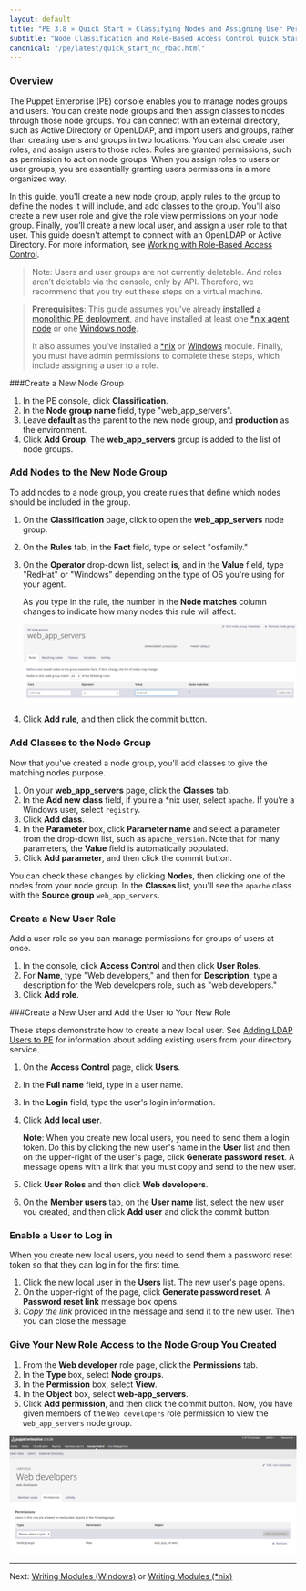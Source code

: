 ```yaml
---
layout: default
title: "PE 3.8 » Quick Start » Classifying Nodes and Assigning User Permissions"
subtitle: "Node Classification and Role-Based Access Control Quick Start Guide"
canonical: "/pe/latest/quick_start_nc_rbac.html"
---
```



### Overview

The Puppet Enterprise (PE) console enables you to manage nodes groups and users. You can create node groups and then assign classes to nodes through those node groups. You can connect with an external directory, such as Active Directory or OpenLDAP, and import users and groups, rather than creating users and groups in two locations. You can also create user roles, and assign users to those roles. Roles are granted permissions, such as permission to act on node groups. When you assign roles to users or user groups, you are essentially granting users permissions in a more organized way.

In this guide, you'll create a new node group, apply rules to the group to define the nodes it will include, and add classes to the group. You'll also create a new user role and give the role view permissions on your node group. Finally, you’ll create a new local user, and assign a user role to that user.  This guide doesn't attempt to connect with an OpenLDAP or Active Directory. For more information, see [Working with Role-Based Access Control](./rbac_intro.html).

>Note: Users and user groups are not currently deletable. And roles aren’t deletable via the console, only by API. Therefore, we recommend that you try out these steps on a virtual machine.

[assign_rule]: ./images/quick/assign_rule.png
[role_views_node_group]: ./images/quick/role_views_node_group.png

> **Prerequisites**: This guide assumes you've already [installed a monolithic PE deployment](./quick_start_install_mono.html), and have installed at least one [*nix agent node](./quick_start_install_agents_nix.html) or one [Windows node](./quick_start_install_agents_windows.html).
>
> It also assumes you’ve installed a [*nix](./quick_start_module_install_nix.html) or [Windows](./quick_start_module_install_windows.html) module. Finally, you must have admin permissions to complete these steps, which include assigning a user to a role.


###Create a New Node Group

1. In the PE console, click **Classification**.
2. In the **Node group name** field, type "web_app_servers".
3. Leave **default** as the parent to the new node group, and **production** as the environment.
4. Click **Add Group**.  The **web_app_servers** group is added to the list of node groups.

### Add Nodes to the New Node Group

To add nodes to a node group, you create rules that define which nodes should be included in the group.

1. On the **Classification** page, click to open the **web_app_servers** node group.
2. On the **Rules** tab, in the **Fact** field, type or select "osfamily."
3. On the **Operator** drop-down list, select **is**, and in the **Value** field, type "RedHat" or "Windows" depending on the type of OS you're using for your agent.

    As you type in the rule, the number in the **Node matches** column changes to indicate how many nodes this rule will affect.

    ![adding rule to node group][assign_rule]

4. Click **Add rule**, and then click the commit button.

### Add Classes to the Node Group

Now that you've created a node group, you'll add classes to give the matching nodes purpose.

1. On your **web_app_servers** page, click the **Classes** tab.
2. In the **Add new class** field, if you’re a *nix user, select `apache`. If you’re a Windows user, select `registry`.
3. Click **Add class**.
4. In the **Parameter** box, click **Parameter name** and select a parameter from the drop-down list, such as `apache_version`. Note that for many parameters, the **Value** field is automatically populated.
5. Click **Add parameter**, and then click the commit button.

You can check these changes by clicking **Nodes**, then clicking one of the nodes from your node group. In the **Classes** list, you'll see the `apache` class with the **Source group** `web_app_servers`.


### Create a New User Role

Add a user role so you can manage permissions for groups of users at once.

1. In the console, click **Access Control** and then click **User Roles**.
2. For **Name**, type "Web developers," and then for **Description**, type a description for the Web developers role, such as "web developers."
3. Click **Add role**.

###Create a New User and Add the User to Your New Role

These steps demonstrate how to create a new local user. See [Adding LDAP Users to PE](./rbac_user_roles.html#adding-ldap-users-to-pe) for information about adding existing users from your directory service.

1. On the **Access Control** page, click **Users**.
2. In the **Full name** field, type in a user name.
3. In the **Login** field, type the user's login information.
4. Click **Add local user**.

	**Note**: When you create new local users, you need to send them a login token. Do this by clicking the new user's name in the **User** list and then on the upper-right of the user's page, click **Generate password reset**. A message opens with a link that you must copy and send to the new user.

5. Click **User Roles** and then click **Web developers**.
6. On the **Member users** tab, on the **User name** list, select the new user you created, and then click **Add user** and click the commit button.

### Enable a User to Log in
When you create new local users, you need to send them a password reset token so that they can log in for the first time.

1. Click the new local user in the **Users** list.
The new user's page opens.
2. On the upper-right of the page, click **Generate password reset**. A **Password reset link** message box opens.
3. *Copy the link* provided in the message and send it to the new user. Then you can close the message.

### Give Your New Role Access to the Node Group You Created

1. From the **Web developer** role page, click the **Permissions** tab.
2. In the **Type** box, select **Node groups**.
3. In the **Permission** box, select **View**.
4. In the **Object** box, select **web-app_servers**.
5. Click **Add permission**, and then click the commit button.
Now, you have given members of the `Web developers` role permission to view the `web_app_servers` node group.

![assigning role to node group][role_views_node_group]


----------

Next: [Writing Modules (Windows)](./quick_start_module_install_windows.html) or [Writing Modules (*nix)](./quick_writing_nix.html)
